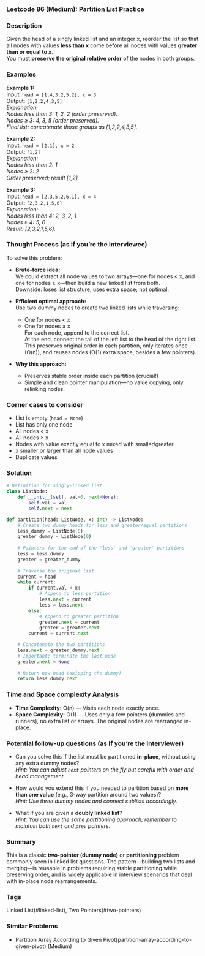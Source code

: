 ### Leetcode 86 (Medium): Partition List [Practice](https://leetcode.com/problems/partition-list)

### Description  
Given the head of a singly linked list and an integer x, reorder the list so that all nodes with values **less than x** come before all nodes with values **greater than or equal to x**.  
You must **preserve the original relative order** of the nodes in both groups.

### Examples  

**Example 1:**  
Input: `head = [1,4,3,2,5,2], x = 3`  
Output: `[1,2,2,4,3,5]`  
*Explanation:  
Nodes less than 3: 1, 2, 2 (order preserved).  
Nodes ≥ 3: 4, 3, 5 (order preserved).  
Final list: concatenate those groups as [1,2,2,4,3,5].*

**Example 2:**  
Input: `head = [2,1], x = 2`  
Output: `[1,2]`  
*Explanation:  
Nodes less than 2: 1  
Nodes ≥ 2: 2  
Order preserved; result [1,2].*

**Example 3:**  
Input: `head = [2,3,5,2,6,1], x = 4`  
Output: `[2,3,2,1,5,6]`  
*Explanation:  
Nodes less than 4: 2, 3, 2, 1  
Nodes ≥ 4: 5, 6  
Result: [2,3,2,1,5,6].*

### Thought Process (as if you’re the interviewee)  
To solve this problem:
- **Brute-force idea:**  
  We could extract all node values to two arrays—one for nodes < x, and one for nodes ≥ x—then build a new linked list from both.  
  Downside: loses list structure, uses extra space; not optimal.

- **Efficient optimal approach:**  
  Use two dummy nodes to create two linked lists while traversing:  
  - One for nodes < x  
  - One for nodes ≥ x  
  For each node, append to the correct list.  
  At the end, connect the tail of the left list to the head of the right list.  
  This preserves original order in each partition, only iterates once (O(n)), and reuses nodes (O(1) extra space, besides a few pointers).

- **Why this approach:**  
  - Preserves stable order inside each partition (crucial!)  
  - Simple and clean pointer manipulation—no value copying, only relinking nodes.

### Corner cases to consider  
- List is empty (`head = None`)
- List has only one node
- All nodes < x
- All nodes ≥ x
- Nodes with value exactly equal to x mixed with smaller/greater
- x smaller or larger than all node values
- Duplicate values

### Solution

```python
# Definition for singly-linked list.
class ListNode:
    def __init__(self, val=0, next=None):
        self.val = val
        self.next = next

def partition(head: ListNode, x: int) -> ListNode:
    # Create two dummy heads for less and greater/equal partitions
    less_dummy = ListNode(0)
    greater_dummy = ListNode(0)
    
    # Pointers for the end of the 'less' and 'greater' partitions
    less = less_dummy
    greater = greater_dummy
    
    # Traverse the original list
    current = head
    while current:
        if current.val < x:
            # Append to less partition
            less.next = current
            less = less.next
        else:
            # Append to greater partition
            greater.next = current
            greater = greater.next
        current = current.next

    # Concatenate the two partitions
    less.next = greater_dummy.next
    # Important: terminate the last node
    greater.next = None
    
    # Return new head (skipping the dummy)
    return less_dummy.next
```

### Time and Space complexity Analysis  

- **Time Complexity:** O(n) — Visits each node exactly once.  
- **Space Complexity:** O(1) — Uses only a few pointers (dummies and runners), no extra list or arrays. The original nodes are rearranged in-place.

### Potential follow-up questions (as if you’re the interviewer)  

- Can you solve this if the list must be partitioned **in-place**, without using any extra dummy nodes?  
  *Hint: You can adjust `next` pointers on the fly but careful with order and head management.*

- How would you extend this if you needed to partition based on **more than one value** (e.g., 3-way partition around two values)?  
  *Hint: Use three dummy nodes and connect sublists accordingly.*

- What if you are given a **doubly linked list**?  
  *Hint: You can use the same partitioning approach; remember to maintain both `next` and `prev` pointers.*

### Summary
This is a classic **two-pointer (dummy node)** or **partitioning** problem commonly seen in linked list questions. The pattern—building two lists and merging—is reusable in problems requiring stable partitioning while preserving order, and is widely applicable in interview scenarios that deal with in-place node rearrangements.

### Tags
Linked List(#linked-list), Two Pointers(#two-pointers)

### Similar Problems
- Partition Array According to Given Pivot(partition-array-according-to-given-pivot) (Medium)